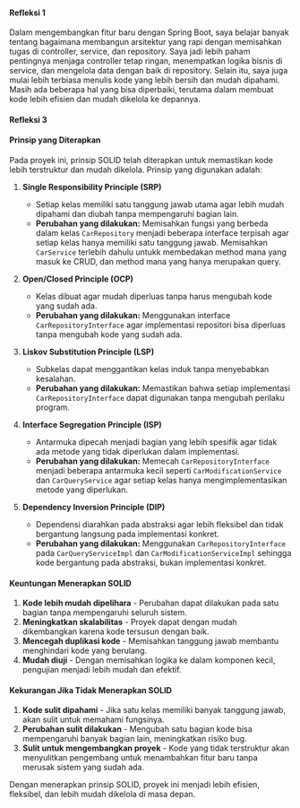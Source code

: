 #### Refleksi 1 

Dalam mengembangkan fitur baru dengan Spring Boot, saya belajar banyak tentang bagaimana membangun arsitektur yang rapi dengan memisahkan tugas di controller, service, dan repository. 
Saya jadi lebih paham pentingnya menjaga controller tetap ringan, menempatkan logika bisnis di service, dan mengelola data dengan baik di repository. 
Selain itu, saya juga mulai lebih terbiasa menulis kode yang lebih bersih dan mudah dipahami. 
Masih ada beberapa hal yang bisa diperbaiki, terutama dalam membuat kode lebih efisien dan mudah dikelola ke depannya.


#### Refleksi 3 

#### Prinsip yang Diterapkan
Pada proyek ini, prinsip SOLID telah diterapkan untuk memastikan kode lebih terstruktur dan mudah dikelola. Prinsip yang digunakan adalah:

1. **Single Responsibility Principle (SRP)**
   - Setiap kelas memiliki satu tanggung jawab utama agar lebih mudah dipahami dan diubah tanpa mempengaruhi bagian lain.
   - **Perubahan yang dilakukan:** Memisahkan fungsi yang berbeda dalam kelas `CarRepository` menjadi beberapa interface terpisah agar setiap kelas hanya memiliki satu tanggung jawab. Memisahkan `CarService` terlebih dahulu untukk membedakan method mana yang masuk ke CRUD, dan method mana yang hanya merupakan query. 

2. **Open/Closed Principle (OCP)**
   - Kelas dibuat agar mudah diperluas tanpa harus mengubah kode yang sudah ada.
   - **Perubahan yang dilakukan:** Menggunakan interface `CarRepositoryInterface` agar implementasi repositori bisa diperluas tanpa mengubah kode yang sudah ada.

3. **Liskov Substitution Principle (LSP)**
   - Subkelas dapat menggantikan kelas induk tanpa menyebabkan kesalahan.
   - **Perubahan yang dilakukan:** Memastikan bahwa setiap implementasi `CarRepositoryInterface` dapat digunakan tanpa mengubah perilaku program.

4. **Interface Segregation Principle (ISP)**
   - Antarmuka dipecah menjadi bagian yang lebih spesifik agar tidak ada metode yang tidak diperlukan dalam implementasi.
   - **Perubahan yang dilakukan:** Memecah `CarRepositoryInterface` menjadi beberapa antarmuka kecil seperti `CarModificationService` dan `CarQueryService` agar setiap kelas hanya mengimplementasikan metode yang diperlukan.

5. **Dependency Inversion Principle (DIP)**
   - Dependensi diarahkan pada abstraksi agar lebih fleksibel dan tidak bergantung langsung pada implementasi konkret.
   - **Perubahan yang dilakukan:** Menggunakan `CarRepositoryInterface` pada `CarQueryServiceImpl` dan `CarModificationServiceImpl` sehingga kode bergantung pada abstraksi, bukan implementasi konkret.

#### Keuntungan Menerapkan SOLID
1. **Kode lebih mudah dipelihara** - Perubahan dapat dilakukan pada satu bagian tanpa mempengaruhi seluruh sistem.
2. **Meningkatkan skalabilitas** - Proyek dapat dengan mudah dikembangkan karena kode tersusun dengan baik.
3. **Mencegah duplikasi kode** - Memisahkan tanggung jawab membantu menghindari kode yang berulang.
4. **Mudah diuji** - Dengan memisahkan logika ke dalam komponen kecil, pengujian menjadi lebih mudah dan efektif.

#### Kekurangan Jika Tidak Menerapkan SOLID
1. **Kode sulit dipahami** - Jika satu kelas memiliki banyak tanggung jawab, akan sulit untuk memahami fungsinya.
2. **Perubahan sulit dilakukan** - Mengubah satu bagian kode bisa mempengaruhi banyak bagian lain, meningkatkan risiko bug.
3. **Sulit untuk mengembangkan proyek** - Kode yang tidak terstruktur akan menyulitkan pengembang untuk menambahkan fitur baru tanpa merusak sistem yang sudah ada.

Dengan menerapkan prinsip SOLID, proyek ini menjadi lebih efisien, fleksibel, dan lebih mudah dikelola di masa depan.


